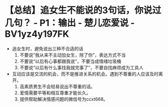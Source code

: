# 【总结】追女生不能说的3句话，你说过几句？ - P1：输出 - 楚儿恋爱说 - BV1yz4y197FK

-   追女生时，避免说出三种不合适的话
    1.  不要说“我从来不主动加女生，除了你”，表达方式不当
    2.  不要说“以后有心事都跟我说”，不要当成情绪垃圾桶
    3.  不要说“以后有什么事找我就完事了”，不要自找麻烦成为工具人
-   互动应该是交流的机会，而不是推进关系的机会。遇到不尊重的人应该及时离开。
    1.  高素质男生不会轻易说出不尊重的话。
    2.  爱情需要平等和相互尊重才能长久。
    3.  提供帮助解决情感问题的微信号为ccxt668。